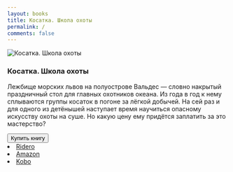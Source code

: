```yaml
---
layout: books
title: Косатка. Школа охоты
permalink: /
comments: false
---
```

	
<div class="container-fluid">
	<div class="row d-flex justify-content-center text-light">
		<div class="col-xl-4 col-lg-4 col-12 col-sm-6 book-1">
			<img src="{{ site.baseurl }}/assets/images/koscover.jpg" alt="Косатка. Школа охоты" style="max-height:580px;"/>
		</div>
		<div class="col-xl-4 col-lg-6 col-12 col-sm-6 book-2">
			<h3 class="text-left d-none d-sm-block">Косатка. Школа охоты</h3>
			<p>
Лежбище морских львов на полуострове Вальдес — словно накрытый праздничный стол для главных охотников океана. Из года в год к нему сплываются группы косаток в погоне за лёгкой добычей. На сей раз и для одного из детёнышей наступает время научиться опасному искусству охоты на суше. Но какую цену ему придётся заплатить за это мастерство?
			</p>
					<div class="btn-group dropright">
  					<button class="btn btn-lg btn-success dropdown-toggle" type="button" data-toggle="dropdown" aria-haspopup="true" aria-expanded="false">Купить книгу</button>			
  <div class="dropdown-menu text-dark">
	  <li class="dropdown-item">
	  <a href="https://ridero.ru/books/kosatka_shkola_okhoty/" rel="nofollow" target="_blank">Ridero</a>
	</li>
	  <li class="dropdown-item">
	  <a href="https://www.amazon.com/dp/B01MDU6A44/" rel="nofollow" target="_blank">Amazon</a>
	  </li>
	<li class="dropdown-item">
	  <a href="https://store.kobobooks.com/en-us/ebook/BZKmoF1NozimoAhDjlX-oQ" rel="nofollow" target="_blank">Kobo</a>
	</li>
</div>				</div>
		</div>
	</div>
</div>
